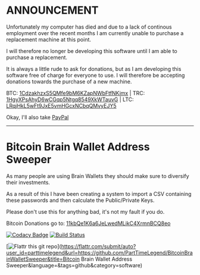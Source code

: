 ANNOUNCEMENT
============

Unfortunately my computer has died and due to a lack of continous employment over the recent months I am currently unable to purchase a replacement machine at this point.

I will therefore no longer be developing this software until I am able to purchase a replacement.

It is always a little rude to ask for donations, but as I am developing this software free of charge for everyone to use. I will therefore be accepting donations towards the purchase of a new machine.

BTC: [1CdzakhzxS5QMfe9bM6KZapNWbFtfNKimx](bitcoin:1CdzakhzxS5QMfe9bM6KZapNWbFtfNKimx) | TRC: [1HgyXPsAhyD6wCGqp5Ntgq8549XkWTauvG](terracoin:1HgyXPsAhyD6wCGqp5Ntgq8549XkWTauvG) | LTC: [LRqjHkL5wFt9JxE5vmHGcxNCbqQMvyEJY5](litecoin:LRqjHkL5wFt9JxE5vmHGcxNCbqQMvyEJY5)

Okay, I'll also take [PayPal](https://www.paypal.com/cgi-bin/webscr?cmd=_s-xclick&hosted_button_id=G2M23XDAB8HBA)

-----------------------------------------------------------------------------------------------------------------------------------------------------------------------------------------------------------------------------------------------------------------------

Bitcoin Brain Wallet Address Sweeper
====================================

As many people are using Brain Wallets they should make sure to diversify their investments.

As a result of this I have been creating a system to import a CSV containing these passwords and then calculate the Public/Private Keys.

Please don't use this for anything bad, it's not my fault if you do.

Bitcoin Donations go to: [11kbQe1K6a6JeLwedMLikC4XrmnBCQ8eo](bitcoin:11kbQe1K6a6JeLwedMLikC4XrmnBCQ8eo)

[![Codacy Badge](https://api.codacy.com/project/badge/Grade/40695ad5b2cd4183a20b1083a51ddb04)](https://www.codacy.com/app/PartTimeLegend/BitcoinBrainWalletSweeper?utm_source=github.com&utm_medium=referral&utm_content=PartTimeLegend/BitcoinBrainWalletSweeper&utm_campaign=badger)
[![Build Status](https://travis-ci.org/PartTimeLegend/BitcoinBrainWalletSweeper.png?branch=master)](https://travis-ci.org/PartTimeLegend/BitcoinBrainWalletSweeper)

[![Flattr this git repo](http://api.flattr.com/button/flattr-badge-large.png)](https://flattr.com/submit/auto?user_id=parttimelegend&url=https://github.com/PartTimeLegend/BitcoinBrainWalletSweeper&title=Bitcoin Brain Wallet Address Sweeper&language=&tags=github&category=software) 
